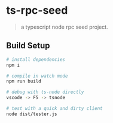 # ts-rpc-seed
> a typescript node rpc seed project.

## Build Setup

``` bash
# install dependencies
npm i

# compile in watch mode
npm run build

# debug with ts-node directly
vscode -> F5 -> tsnode

# test with a quick and dirty client
node dist/tester.js
```
